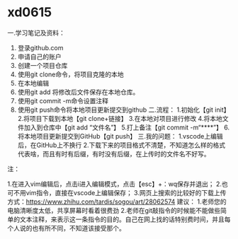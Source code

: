 ﻿# xd0615
一.学习笔记及资料：
1. 登录github.com
2. 申请自己的账户
3. 创建一个项目仓库
4. 使用git clone命令，将项目克隆的本地
5. 在本地编辑
6. 使用git add 将修改后文件保存在本地仓库。
7. 使用git commit -m命令设置注释
8. 使用git push命令将本地项目更新提交到github
二.流程：
1.初始化【git init】
2.将项目下载到本地【git clone+链接】
3.在本地对项目进行修改
4.将本地文件加入到仓库中【git add “文件名”】
5.打上备注【git commit -m“****”】
6.将本地项目更新提交到GitHub【git push】
三.我的问题：
1.vscode上编辑后，在GitHub上不换行
2.下载下来的项目格式不清楚，不知道怎么样的格式代表啥，而且有时有后缀，有时没有后缀，在上传时的文件名不好写。

注：

  1.在进入vim编辑后，点击i进入编辑模式，点击【esc】+：wq保存并退出；
  2.也可不用vim指令，直接在vscode上编辑保存；
  3.网页上搜索的比较好的下载上传方式：https://www.zhihu.com/tardis/sogou/art/28062574
建议：
  1.老师您的电脑清晰度太低，共享屏幕时看着很费劲
  2.老师在git敲指令的时候能不能做些简单的文本注释，来表示这一条指令的目的。自己在网上找的话特别费时间，并且每个人说的也有所不同，不知道该接受那个。